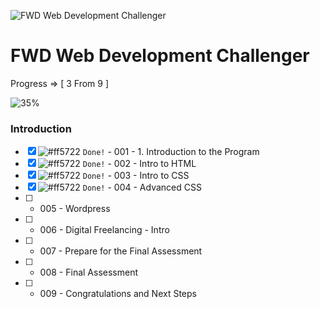 ![FWD Web Development Challenger](https://egfwd.com/wp-content/uploads/2021/10/logo-01.png)

# FWD Web Development Challenger

Progress => [ 3 From 9 ]

![35%](https://progress-bar.dev/35/?title=Done)

### Introduction

- [x] ![#ff5722](https://via.placeholder.com/12/ff5722/000000?text=+) `Done!` - 001 - 1. Introduction to the Program
- [x] ![#ff5722](https://via.placeholder.com/12/ff5722/000000?text=+) `Done!` - 002 - Intro to HTML
- [x] ![#ff5722](https://via.placeholder.com/12/ff5722/000000?text=+) `Done!` - 003 - Intro to CSS
- [x] ![#ff5722](https://via.placeholder.com/12/ff5722/000000?text=+) `Done!` - 004 - Advanced CSS
- [ ] - 005 - Wordpress
- [ ] - 006 - Digital Freelancing - Intro
- [ ] - 007 - Prepare for the Final Assessment
- [ ] - 008 - Final Assessment
- [ ] - 009 - Congratulations and Next Steps
